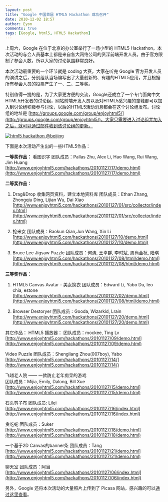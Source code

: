 ```yaml
---
layout: post
title: "Google 中国首届 HTML5 Hackathon 成功召开"
date: 2010-12-02 18:57
author: Eyon
comments: true
tags: [Google, html5, HTML5 Hackathon]
---
```

上周六，Google 在位于北京的办公室举行了一场小型的 HTML5 Hackathon。本次活动的与会人员基本上都是来自各大网络公司的资深前端开发人员。由于官方限制了参会人数，所以大家的讨论氛围非常良好。

本次活动最重要的一个环节就是 coding 大赛，大家在听完 Google 官方开发人员的演讲之后，分别组队当场编写出了大量创新的、有趣的HTML5应用，并且根据所有参会人员的投票产生了一、二、三等奖。

特别值得一提的是，为了大家更方便的交流，Google还成立了一个专门面向中文HTML5开发者的讨论组，网站前端开发人员以及对HTML5感兴趣的童鞋都可以加入到讨论组积极参与讨论，以后的HTML5活动消息都会在这个讨论组发布。讨论组的地址是 [http://groups.google.com/group/enjoyhtml5/](http://groups.google.com/group/enjoyhtml5/)，大家只需要进入讨论组并加入之后，就可以通过邮件收到该讨论组的更新。

<a href="http://img.chromi.org/2010/12/IMG_0974.jpg">![](http://img.chromi.org/2010/12/IMG_0974-550x367.jpg "html5 hackathon @beijing")</a>

下面是本次活动产生出的一些HTML5作品：

**一等奖作品：**
看图识字
团队成员：Pallas Zhu, Alex Li, Hao Wang, Rui Wang, Jim Huang
[http://www.enjoyhtml5.com/hackathons/20101127/17/demo.html](http://www.enjoyhtml5.com/hackathons/20101127/17/demo.html)
		
**二等奖作品：**
1. Drag&Drop 收集网页资料，建立本地资料库
团队成员：Ethan Zhang, Zhongqiu Ding, Lijian Wu, Dai Xiao	
[http://www.enjoyhtml5.com/hackathons/20101127/01/src/collector/index.html](http://www.enjoyhtml5.com/hackathons/20101127/01/src/collector/index.html)

2. 抢米女
团队成员：Baokun Qian,Jun Wang, Xin Li
[http://www.enjoyhtml5.com/hackathons/20101127/10/demo.html](http://www.enjoyhtml5.com/hackathons/20101127/10/demo.html)

3. Bruce Lee Jigsaw Puzzle
团队成员：何涛, 王卓群, 李时斌, 周尚金杭, 陆琪
[http://www.enjoyhtml5.com/hackathons/20101127/08/html/demo.html](http://www.enjoyhtml5.com/hackathons/20101127/08/html/demo.html)

**三等奖作品：**
1. HTML5 Canvas Avatar - 美女换衣
团队成员：Edward Li, Yabo Du, leo chia, estone
[http://www.enjoyhtml5.com/hackathons/20101127/02/demo.html](http://www.enjoyhtml5.com/hackathons/20101127/08/html/demo.html)
	
2. Browser Destoryer
团队成员：Gooda, Wizarkid, Lrain	
[http://www.enjoyhtml5.com/hackathons/20101127/20/demo.html](http://www.enjoyhtml5.com/hackathons/20101127/20/demo.html)
<!--more-->

其它作品：
HTML5 播放器：
团队成员：mockee, Ting Lv
[http://www.enjoyhtml5.com/hackathons/20101127/09/demo.html](http://www.enjoyhtml5.com/hackathons/20101127/09/demo.html)
				
Video Puzzle
团队成员：Shengliang Zhou(007boy), Yabo
[http://www.enjoyhtml5.com/hackathons/20101127/14/](http://www.enjoyhtml5.com/hackathons/20101127/14/)

飞越老人院 —— 一款防止老年痴呆的游戏						
团队成员：Mijia, Emily, Dalong, Bill Xue
[http://www.enjoyhtml5.com/hackathons/20101127/15/demo.html](http://www.enjoyhtml5.com/hackathons/20101127/15/demo.html)

石头剪子布
团队成员: Lilei
[http://www.enjoyhtml5.com/hackathons/20101127/16/index.html](http://www.enjoyhtml5.com/hackathons/20101127/16/index.html)

贪吃蛇
团队成员：Suker
[http://www.enjoyhtml5.com/hackathons/20101127/18/demo.html](http://www.enjoyhtml5.com/hackathons/20101127/18/demo.html)
				
一个基于2D Canvas的banner条
团队成员：Tang
[http://www.enjoyhtml5.com/hackathons/20101127/21/demo.html](http://www.enjoyhtml5.com/hackathons/20101127/21/demo.html)
				
聊天室
团队成员：阿当
[http://www.enjoyhtml5.com/hackathons/20101127/06/index.html](http://www.enjoyhtml5.com/hackathons/20101127/06/index.html)

另外，Google 还将本次活动的大量照片上传到了 Picasa 网站，感兴趣的可以[通过这里查看](http://picasaweb.google.com/112970767147660202980)。

